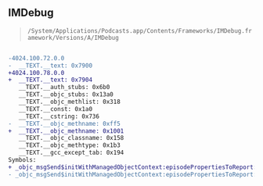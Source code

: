 ## IMDebug

> `/System/Applications/Podcasts.app/Contents/Frameworks/IMDebug.framework/Versions/A/IMDebug`

```diff

-4024.100.72.0.0
-  __TEXT.__text: 0x7900
+4024.100.78.0.0
+  __TEXT.__text: 0x7904
   __TEXT.__auth_stubs: 0x6b0
   __TEXT.__objc_stubs: 0x13a0
   __TEXT.__objc_methlist: 0x318
   __TEXT.__const: 0x1a0
   __TEXT.__cstring: 0x736
-  __TEXT.__objc_methname: 0xff5
+  __TEXT.__objc_methname: 0x1001
   __TEXT.__objc_classname: 0x158
   __TEXT.__objc_methtype: 0x1b3
   __TEXT.__gcc_except_tab: 0x194
Symbols:
+ _objc_msgSend$initWithManagedObjectContext:episodePropertiesToReport:showPropertiesToReport:allEpisodes:
- _objc_msgSend$initWithManagedObjectContext:episodePropertiesToReport:showPropertiesToReport:

```
